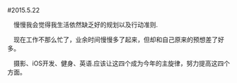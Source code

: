 #2015.5.22  

&emsp;慢慢我会觉得我生活依然缺乏好的规划以及行动准则.  

&emsp;现在工作不那么忙了，业余时间慢慢多了起来，但却和自己原来的预想差了好多。  

&emsp;摄影、iOS开发、健身、英语.应该让这四个成为今年的主旋律，努力提高这四个方面。  

